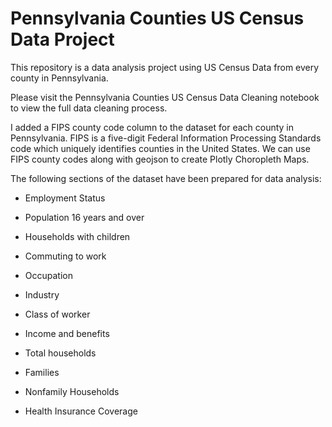 # Pennsylvania Counties US Census Data Project
This repository is a data analysis project using US Census Data from every county in Pennsylvania. 

Please visit the Pennsylvania Counties US Census Data Cleaning notebook to view the full data cleaning process. 

I added a FIPS county code column to the dataset for each county in Pennsylvania. FIPS is a five-digit Federal Information Processing Standards code which uniquely identifies counties in the United States. We can use FIPS county codes along with geojson to create Plotly Choropleth Maps.

The following sections of the dataset have been prepared for data analysis:

- Employment Status

- Population 16 years and over

- Households with children

- Commuting to work

- Occupation

- Industry

- Class of worker

- Income and benefits

- Total households

- Families

- Nonfamily Households

- Health Insurance Coverage
